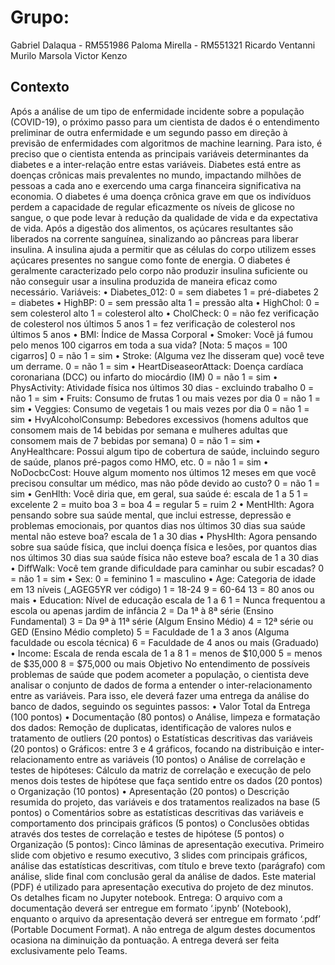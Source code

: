 # Grupo:
Gabriel Dalaqua - RM551986
Paloma Mirella - RM551321
Ricardo Ventanni
Murilo Marsola
Victor Kenzo

## Contexto
Após a análise de um tipo de enfermidade incidente sobre a população (COVID-19), o próximo
passo para um cientista de dados é o entendimento preliminar de outra enfermidade e um segundo
passo em direção à previsão de enfermidades com algoritmos de machine learning. Para isto, é
preciso que o cientista entenda as principais variáveis determinantes da diabetes e a inter-relação
entre estas variáveis.
Diabetes está entre as doenças crônicas mais prevalentes no mundo, impactando milhões de pessoas
a cada ano e exercendo uma carga financeira significativa na economia. O diabetes é uma doença
crônica grave em que os indivíduos perdem a capacidade de regular eficazmente os níveis de
glicose no sangue, o que pode levar à redução da qualidade de vida e da expectativa de vida. Após a
digestão dos alimentos, os açúcares resultantes são liberados na corrente sanguínea, sinalizando ao
pâncreas para liberar insulina. A insulina ajuda a permitir que as células do corpo utilizem esses
açúcares presentes no sangue como fonte de energia. O diabetes é geralmente caracterizado pelo
corpo não produzir insulina suficiente ou não conseguir usar a insulina produzida de maneira eficaz
como necessário.
Variáveis:
• Diabetes_012: 0 = sem diabetes 1 = pré-diabetes 2 = diabetes
• HighBP: 0 = sem pressão alta 1 = pressão alta
• HighChol: 0 = sem colesterol alto 1 = colesterol alto
• CholCheck: 0 = não fez verificação de colesterol nos últimos 5 anos 1 = fez verificação de
colesterol nos últimos 5 anos
• BMI: Índice de Massa Corporal
• Smoker: Você já fumou pelo menos 100 cigarros em toda a sua vida? [Nota: 5 maços = 100
cigarros] 0 = não 1 = sim
• Stroke: (Alguma vez lhe disseram que) você teve um derrame. 0 = não 1 = sim
• HeartDiseaseorAttack: Doença cardíaca coronariana (DCC) ou infarto do miocárdio (IM)
0 = não 1 = sim
• PhysActivity: Atividade física nos últimos 30 dias - excluindo trabalho 0 = não 1 = sim
• Fruits: Consumo de frutas 1 ou mais vezes por dia 0 = não 1 = sim
• Veggies: Consumo de vegetais 1 ou mais vezes por dia 0 = não 1 = sim
• HvyAlcoholConsump: Bebedores excessivos (homens adultos que consomem mais de 14
bebidas por semana e mulheres adultas que consomem mais de 7 bebidas por semana) 0 =
não 1 = sim
• AnyHealthcare: Possui algum tipo de cobertura de saúde, incluindo seguro de saúde,
planos pré-pagos como HMO, etc. 0 = não 1 = sim
• NoDocbcCost: Houve algum momento nos últimos 12 meses em que você precisou
consultar um médico, mas não pôde devido ao custo? 0 = não 1 = sim
• GenHlth: Você diria que, em geral, sua saúde é: escala de 1 a 5 1 = excelente 2 = muito boa
3 = boa 4 = regular 5 = ruim
2
• MentHlth: Agora pensando sobre sua saúde mental, que inclui estresse, depressão e
problemas emocionais, por quantos dias nos últimos 30 dias sua saúde mental não esteve
boa? escala de 1 a 30 dias
• PhysHlth: Agora pensando sobre sua saúde física, que inclui doença física e lesões, por
quantos dias nos últimos 30 dias sua saúde física não esteve boa? escala de 1 a 30 dias
• DiffWalk: Você tem grande dificuldade para caminhar ou subir escadas? 0 = não 1 = sim
• Sex: 0 = feminino 1 = masculino
• Age: Categoria de idade em 13 níveis (_AGEG5YR ver código) 1 = 18-24 9 = 60-64 13 =
80 anos ou mais
• Education: Nível de educação escala de 1 a 6 1 = Nunca frequentou a escola ou apenas
jardim de infância 2 = Da 1ª à 8ª série (Ensino Fundamental) 3 = Da 9ª à 11ª série (Algum
Ensino Médio) 4 = 12ª série ou GED (Ensino Médio completo) 5 = Faculdade de 1 a 3 anos
(Alguma faculdade ou escola técnica) 6 = Faculdade de 4 anos ou mais (Graduado)
• Income: Escala de renda escala de 1 a 8 1 = menos de $10,000 5 = menos de $35,000 8 =
$75,000 ou mais
Objetivo
No entendimento de possíveis problemas de saúde que podem acometer a população, o cientista
deve analisar o conjunto de dados de forma a entender o inter-relacionamento entre as variáveis.
Para isso, ele deverá fazer uma entrega da análise do banco de dados, seguindo os seguintes passos:
• Valor Total da Entrega (100 pontos)
• Documentação (80 pontos)
o Análise, limpeza e formatação dos dados: Remoção de duplicatas, identificação de
valores nulos e tratamento de outliers (20 pontos)
o Estatísticas descritivas das variáveis (20 pontos)
o Gráficos: entre 3 e 4 gráficos, focando na distribuição e inter-relacionamento entre as
variáveis (10 pontos)
o Análise de correlação e testes de hipóteses: Cálculo da matriz de correlação e
execução de pelo menos dois testes de hipótese que faça sentido entre os dados (20
pontos)
o Organização (10 pontos)
• Apresentação (20 pontos)
o Descrição resumida do projeto, das variáveis e dos tratamentos realizados na base (5
pontos)
o Comentários sobre as estatísticas descritivas das variáveis e comportamento dos
principais gráficos (5 pontos)
o Conclusões obtidas através dos testes de correlação e testes de hipótese (5 pontos)
o Organização (5 pontos): Cinco lâminas de apresentação executiva. Primeiro slide
com objetivo e resumo executivo, 3 slides com principais gráficos, análise das
estatísticas descritivas, com título e breve texto (parágrafo) com análise, slide final
com conclusão geral da análise de dados. Este material (PDF) é utilizado para
apresentação executiva do projeto de dez minutos. Os detalhes ficam no Jupyter
notebook.
Entrega: O arquivo com a documentação deverá ser entregue em formato ‘.ipynb’ (Notebook),
enquanto o arquivo da apresentação deverá ser entregue em formato ‘.pdf’ (Portable Document
Format). A não entrega de algum destes documentos ocasiona na diminuição da pontuação. A
entrega deverá ser feita exclusivamente pelo Teams.
